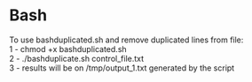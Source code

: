 # Bash

To use bashduplicated.sh and remove duplicated lines from file:  
1 - chmod +x bashduplicated.sh  
2 - ./bashduplicate.sh control_file.txt  
3 - results will be on /tmp/output_1.txt generated by the script  
